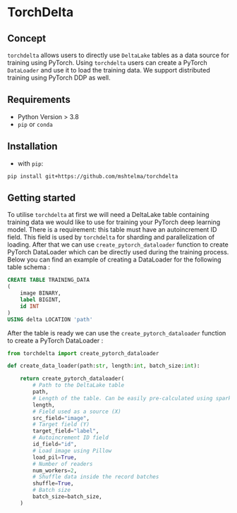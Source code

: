 # TorchDelta

## Concept

`torchdelta` allows users to directly use  `DeltaLake` tables as a data source for training using PyTorch. 
Using  `torchdelta` users can create a PyTorch  `DataLoader` and use it to load the training data. 
We support distributed training using PyTorch DDP as well. 

## Requirements

- Python Version \> 3.8
- `pip` or `conda`

## Installation

- with `pip`:

```
pip install git+https://github.com/mshtelma/torchdelta
```

## Getting started
To utilise `torchdelta` at first we will need a DeltaLake table containing  training data we would like to use for training your PyTorch deep learning model. 
There is a requirement: this table must have an autoincrement ID field. This field is used by `torchdelta` for sharding and parallelization of loading. 
After that we can use `create_pytorch_dataloader` function to create PyTorch DataLoader which can be directly used during the training process. 
Below you can find an example of creating a DataLoader for the following table schema :
```sql
CREATE TABLE TRAINING_DATA 
(   
    image BINARY,   
    label BIGINT,   
    id INT
) 
USING delta LOCATION 'path' 
```

After the table is ready we can use the `create_pytorch_dataloader` function to create a PyTorch DataLoader :
```python
from torchdelta import create_pytorch_dataloader

def create_data_loader(path:str, length:int, batch_size:int):

    return create_pytorch_dataloader(
        # Path to the DeltaLake table
        path,
        # Length of the table. Can be easily pre-calculated using spark.read.load(path).count()
        length,
        # Field used as a source (X)
        src_field="image",
        # Target field (Y)
        target_field="label",
        # Autoincrement ID field
        id_field="id",
        # Load image using Pillow
        load_pil=True,
        # Number of readers 
        num_workers=2,
        # Shuffle data inside the record batches
        shuffle=True,
        # Batch size        
        batch_size=batch_size,
    )
```